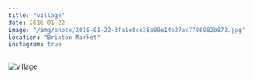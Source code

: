 ```yaml
---
title: "village"
date: 2018-01-22
image: "/img/photo/2018-01-22-3fa1e8ce38a89e14b27ac7786982b872.jpg"
location: "Brixton Market"
instagram: true
---
```


![village](/img/photo/2018-01-22-3fa1e8ce38a89e14b27ac7786982b872.jpg)
